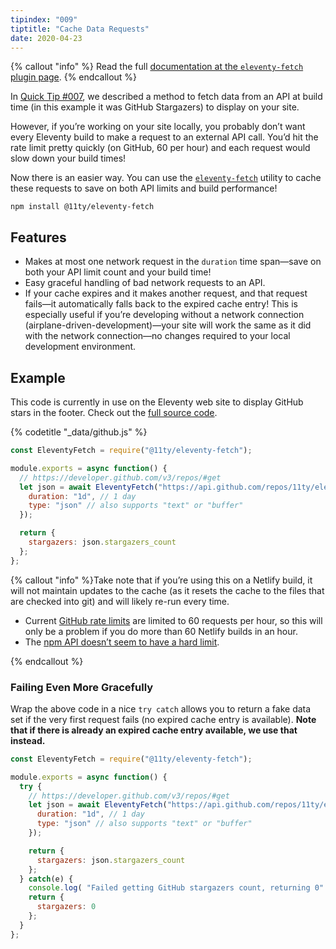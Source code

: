 ```yaml
---
tipindex: "009"
tiptitle: "Cache Data Requests"
date: 2020-04-23
---
```

{% callout "info" %}
Read the full <a href="/docs/plugins/fetch/">documentation at the <code>eleventy-fetch</code> plugin page</a>.
{% endcallout %}

In [Quick Tip #007](/docs/quicktips/eliminate-js/), we described a method to fetch data from an API at build time (in this example it was GitHub Stargazers) to display on your site.

However, if you’re working on your site locally, you probably don’t want every Eleventy build to make a request to an external API call. You’d hit the rate limit pretty quickly (on GitHub, 60 per hour) and each request would slow down your build times!

Now there is an easier way. You can use the [`eleventy-fetch`](/docs/plugins/fetch/) utility to cache these requests to save on both API limits and build performance!

```
npm install @11ty/eleventy-fetch
```

## Features

* Makes at most one network request in the `duration` time span—save on both your API limit count and your build time!
* Easy graceful handling of bad network requests to an API.
* If your cache expires and it makes another request, and that request fails—it automatically falls back to the expired cache entry! This is especially useful if you’re developing without a network connection (airplane-driven-development)—your site will work the same as it did with the network connection—no changes required to your local development environment.

## Example

This code is currently in use on the Eleventy web site to display GitHub stars in the footer. Check out the [full source code](https://github.com/11ty/11ty-website/blob/768b97fb27543e3139fe53dfb19cdeafb12e3d1c/_data/github.js).

{% codetitle "_data/github.js" %}

```js
const EleventyFetch = require("@11ty/eleventy-fetch");

module.exports = async function() {
  // https://developer.github.com/v3/repos/#get
  let json = await EleventyFetch("https://api.github.com/repos/11ty/eleventy", {
    duration: "1d", // 1 day
    type: "json" // also supports "text" or "buffer"
  });

  return {
    stargazers: json.stargazers_count
  };
};
```

{% callout "info" %}Take note that if you’re using this on a Netlify build, it will not maintain updates to the cache (as it resets the cache to the files that are checked into git) and will likely re-run every time.

<ul>
  <li>Current <a href="https://developer.github.com/v3/#rate-limiting">GitHub rate limits</a> are limited to 60 requests per hour, so this will only be a problem if you do more than 60 Netlify builds in an hour.</li>
  <li>The <a href="https://blog.npmjs.org/post/164799520460/api-rate-limiting-rolling-out">npm API doesn’t seem to have a hard limit</a>.</li>
</ul>{% endcallout %}

### Failing Even More Gracefully

Wrap the above code in a nice `try catch` allows you to return a fake data set if the very first request fails (no expired cache entry is available). <strong>Note that if there is already an expired cache entry available, we use that instead.</strong>

```js
const EleventyFetch = require("@11ty/eleventy-fetch");

module.exports = async function() {
  try {
    // https://developer.github.com/v3/repos/#get
    let json = await EleventyFetch("https://api.github.com/repos/11ty/eleventy", {
      duration: "1d", // 1 day
      type: "json" // also supports "text" or "buffer"
    });

    return {
      stargazers: json.stargazers_count
    };
  } catch(e) {
    console.log( "Failed getting GitHub stargazers count, returning 0" );
    return {
      stargazers: 0
    };
  }
};
```
